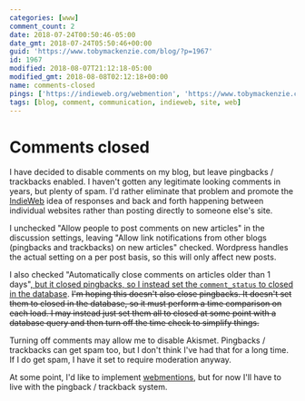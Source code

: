 ```yaml
---
categories: [www]
comment_count: 2
date: 2018-07-24T00:50:46-05:00
date_gmt: 2018-07-24T05:50:46+00:00
guid: 'https://www.tobymackenzie.com/blog/?p=1967'
id: 1967
modified: 2018-08-07T21:12:18-05:00
modified_gmt: 2018-08-08T02:12:18+00:00
name: comments-closed
pings: ['https://indieweb.org/webmention', 'https://www.tobymackenzie.com/blog/2018/08/07/1993/']
tags: [blog, comment, communication, indieweb, site, web]
---
```


Comments closed
===============

I have decided to disable comments on my blog, but leave pingbacks / trackbacks enabled.<!--more-->  I haven't gotten any legitimate looking comments in years, but plenty of spam.  I'd rather eliminate that problem and promote the [IndieWeb](https://indieweb.org/) idea of responses and back and forth happening between individual websites rather than posting directly to someone else's site.

I unchecked "Allow people to post comments on new articles" in the discussion settings, leaving "Allow link notifications from other blogs (pingbacks and trackbacks) on new articles" checked.  Wordpress handles the actual setting on a per post basis, so this will only affect new posts.

I also checked "Automatically close comments on articles older than 1 days"<ins>, but it closed pingbacks, so I instead [set the `comment_status` to closed](https://www.tobymackenzie.com/blog/2018/08/07/1993/) in the database</ins>.  <del>I'm hoping this doesn't also close pingbacks.  It doesn't set them to closed in the database, so it must perform a time comparison on each load.  I may instead just set them all to closed at some point with a database query and then turn off the time check to simplify things.</del>

Turning off comments may allow me to disable Akismet.  Pingbacks / trackbacks can get spam too, but I don't think I've had that for a long time.  If I do get spam, I have it set to require moderation anyway.

At some point, I'd like to implement [webmentions](https://indieweb.org/webmention), but for now I'll have to live with the pingback / trackback system.
